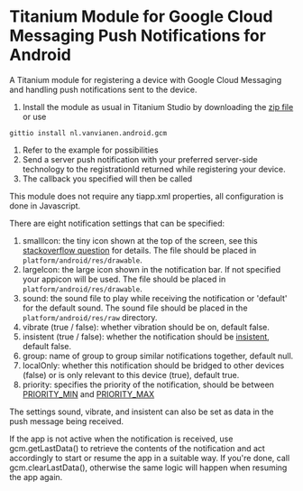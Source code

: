 # Titanium Module for Google Cloud Messaging Push Notifications for Android #

A Titanium module for registering a device with Google Cloud Messaging and handling push notifications sent to the device.

1. Install the module as usual in Titanium Studio by downloading the [zip file](https://github.com/morinel/gcmpush/releases/download/1.1/nl.vanvianen.android.gcm-android-1.1.zip) or use

```
gittio install nl.vanvianen.android.gcm
```

1. Refer to the example for possibilities
1. Send a server push notification with your preferred server-side technology to the registrationId returned while registering your device.
1. The callback you specified will then be called

This module does not require any tiapp.xml properties, all configuration is done in Javascript.

There are eight notification settings that can be specified:

1. smallIcon: the tiny icon shown at the top of the screen, see this [stackoverflow question](http://stackoverflow.com/questions/28387602/notification-bar-icon-turns-white-in-android-5-lollipop) for details. The file should be placed in ```platform/android/res/drawable```.
1. largeIcon: the large icon shown in the notification bar. If not specified your appicon will be used. The file should be placed in ```platform/android/res/drawable```.
1. sound: the sound file to play while receiving the notification or 'default' for the default sound. The sound file should be placed in the ```platform/android/res/raw``` directory.
1. vibrate (true / false): whether vibration should be on, default false.
1. insistent (true / false): whether the notification should be [insistent](http://developer.android.com/reference/android/app/Notification.html#FLAG_INSISTENT), default false.
1. group: name of group to group similar notifications together, default null.
1. localOnly: whether this notification should be bridged to other devices (false) or is only relevant to this device (true), default true.
1. priority: specifies the priority of the notification, should be between [PRIORITY_MIN](http://developer.android.com/reference/android/support/v4/app/NotificationCompat.html#PRIORITY_MIN) and [PRIORITY_MAX](http://developer.android.com/reference/android/support/v4/app/NotificationCompat.html#PRIORITY_MAX)

The settings sound, vibrate, and insistent can also be set as data in the push message being received.

If the app is not active when the notification is received, use gcm.getLastData() to retrieve the contents of the notification and act accordingly to start or resume the app in a suitable way. If you're done, call gcm.clearLastData(), otherwise the same logic will happen when resuming the app again.
